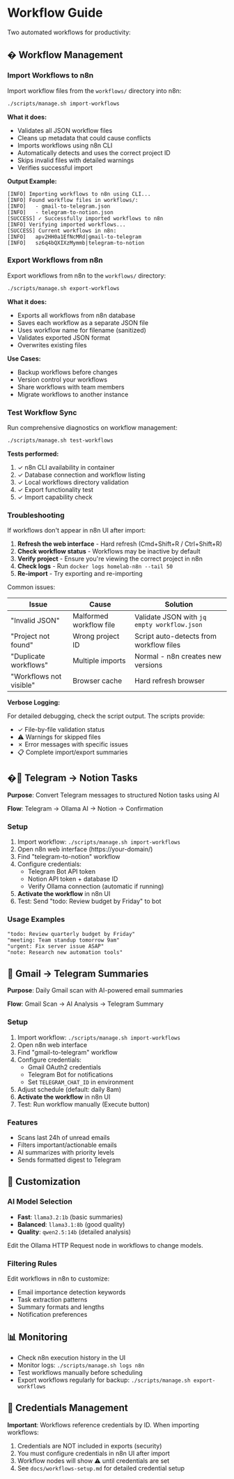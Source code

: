 # Workflow Guide

Two automated workflows for productivity:

## � Workflow Management

### Import Workflows to n8n

Import workflow files from the `workflows/` directory into n8n:

```bash
./scripts/manage.sh import-workflows
```

**What it does:**

- Validates all JSON workflow files
- Cleans up metadata that could cause conflicts
- Imports workflows using n8n CLI
- Automatically detects and uses the correct project ID
- Skips invalid files with detailed warnings
- Verifies successful import

**Output Example:**

```
[INFO] Importing workflows to n8n using CLI...
[INFO] Found workflow files in workflows/:
[INFO]   - gmail-to-telegram.json
[INFO]   - telegram-to-notion.json
[SUCCESS] ✓ Successfully imported workflows to n8n
[INFO] Verifying imported workflows...
[SUCCESS] Current workflows in n8n:
[INFO]   apv2HH0a1EfNcMRd|gmail-to-telegram
[INFO]   sz6q4bQXIXzMymmb|telegram-to-notion
```

### Export Workflows from n8n

Export workflows from n8n to the `workflows/` directory:

```bash
./scripts/manage.sh export-workflows
```

**What it does:**

- Exports all workflows from n8n database
- Saves each workflow as a separate JSON file
- Uses workflow name for filename (sanitized)
- Validates exported JSON format
- Overwrites existing files

**Use Cases:**

- Backup workflows before changes
- Version control your workflows
- Share workflows with team members
- Migrate workflows to another instance

### Test Workflow Sync

Run comprehensive diagnostics on workflow management:

```bash
./scripts/manage.sh test-workflows
```

**Tests performed:**

1. ✓ n8n CLI availability in container
2. ✓ Database connection and workflow listing
3. ✓ Local workflows directory validation
4. ✓ Export functionality test
5. ✓ Import capability check

### Troubleshooting

If workflows don't appear in n8n UI after import:

1. **Refresh the web interface** - Hard refresh (Cmd+Shift+R / Ctrl+Shift+R)
2. **Check workflow status** - Workflows may be inactive by default
3. **Verify project** - Ensure you're viewing the correct project in n8n
4. **Check logs** - Run `docker logs homelab-n8n --tail 50`
5. **Re-import** - Try exporting and re-importing

Common issues:

| Issue                   | Cause                   | Solution                                    |
| ----------------------- | ----------------------- | ------------------------------------------- |
| "Invalid JSON"          | Malformed workflow file | Validate JSON with `jq empty workflow.json` |
| "Project not found"     | Wrong project ID        | Script auto-detects from workflow files     |
| "Duplicate workflows"   | Multiple imports        | Normal - n8n creates new versions           |
| "Workflows not visible" | Browser cache           | Hard refresh browser                        |

**Verbose Logging:**

For detailed debugging, check the script output. The scripts provide:

- ✓ File-by-file validation status
- ⚠️ Warnings for skipped files
- ✗ Error messages with specific issues
- 📋 Complete import/export summaries

## �📱 Telegram → Notion Tasks

**Purpose**: Convert Telegram messages to structured Notion tasks using AI

**Flow**: Telegram → Ollama AI → Notion → Confirmation

### Setup

1. Import workflow: `./scripts/manage.sh import-workflows`
2. Open n8n web interface (https://your-domain/)
3. Find "telegram-to-notion" workflow
4. Configure credentials:
   - Telegram Bot API token
   - Notion API token + database ID
   - Verify Ollama connection (automatic if running)
5. **Activate the workflow** in n8n UI
6. Test: Send "todo: Review budget by Friday" to bot

### Usage Examples

```
"todo: Review quarterly budget by Friday"
"meeting: Team standup tomorrow 9am"
"urgent: Fix server issue ASAP"
"note: Research new automation tools"
```

## 📧 Gmail → Telegram Summaries

**Purpose**: Daily Gmail scan with AI-powered email summaries

**Flow**: Gmail Scan → AI Analysis → Telegram Summary

### Setup

1. Import workflow: `./scripts/manage.sh import-workflows`
2. Open n8n web interface
3. Find "gmail-to-telegram" workflow
4. Configure credentials:
   - Gmail OAuth2 credentials
   - Telegram Bot for notifications
   - Set `TELEGRAM_CHAT_ID` in environment
5. Adjust schedule (default: daily 8am)
6. **Activate the workflow** in n8n UI
7. Test: Run workflow manually (Execute button)

### Features

- Scans last 24h of unread emails
- Filters important/actionable emails
- AI summarizes with priority levels
- Sends formatted digest to Telegram

## 🔧 Customization

### AI Model Selection

- **Fast**: `llama3.2:1b` (basic summaries)
- **Balanced**: `llama3.1:8b` (good quality)
- **Quality**: `qwen2.5:14b` (detailed analysis)

Edit the Ollama HTTP Request node in workflows to change models.

### Filtering Rules

Edit workflows in n8n to customize:

- Email importance detection keywords
- Task extraction patterns
- Summary formats and lengths
- Notification preferences

## 📊 Monitoring

- Check n8n execution history in the UI
- Monitor logs: `./scripts/manage.sh logs n8n`
- Test workflows manually before scheduling
- Export workflows regularly for backup: `./scripts/manage.sh export-workflows`

## 🔐 Credentials Management

**Important**: Workflows reference credentials by ID. When importing workflows:

1. Credentials are NOT included in exports (security)
2. You must configure credentials in n8n UI after import
3. Workflow nodes will show ⚠️ until credentials are set
4. See `docs/workflows-setup.md` for detailed credential setup
